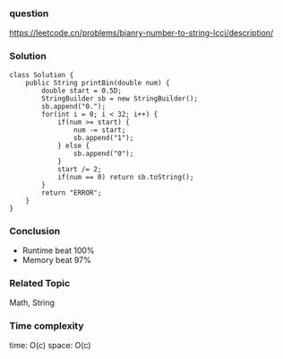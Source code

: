 ### question
https://leetcode.cn/problems/bianry-number-to-string-lcci/description/
### Solution
```
class Solution {
    public String printBin(double num) {
        double start = 0.5D;
        StringBuilder sb = new StringBuilder();
        sb.append("0.");
        for(int i = 0; i < 32; i++) {
            if(num >= start) {
                num -= start;
                sb.append("1");
            } else {
                sb.append("0");
            }
            start /= 2;
            if(num == 0) return sb.toString();
        }
        return "ERROR";
    }
}
```
### Conclusion
- Runtime beat 100%
- Memory beat 97%

### Related Topic
Math, String

### Time complexity
time: O(c)
space: O(c)